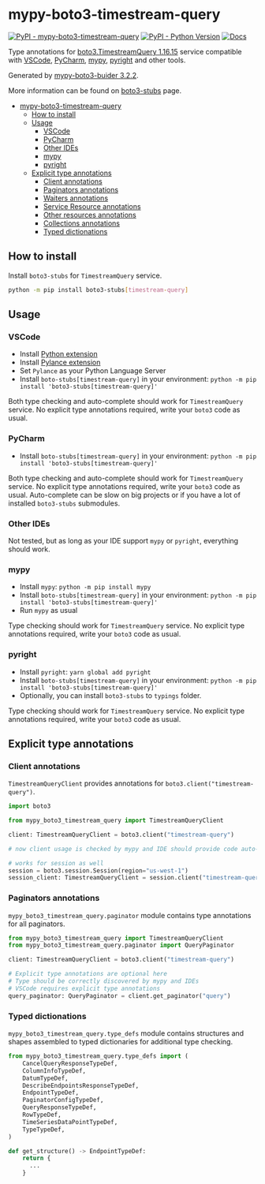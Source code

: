 # mypy-boto3-timestream-query

[![PyPI - mypy-boto3-timestream-query](https://img.shields.io/pypi/v/mypy-boto3-timestream-query.svg?color=blue)](https://pypi.org/project/mypy-boto3-timestream-query)
[![PyPI - Python Version](https://img.shields.io/pypi/pyversions/mypy-boto3-timestream-query.svg?color=blue)](https://pypi.org/project/mypy-boto3-timestream-query)
[![Docs](https://img.shields.io/readthedocs/mypy-boto3-builder.svg?color=blue)](https://mypy-boto3-builder.readthedocs.io/)

Type annotations for
[boto3.TimestreamQuery 1.16.15](https://boto3.amazonaws.com/v1/documentation/api/1.16.15/reference/services/timestream-query.html#TimestreamQuery) service
compatible with
[VSCode](https://code.visualstudio.com/),
[PyCharm](https://www.jetbrains.com/pycharm/),
[mypy](https://github.com/python/mypy),
[pyright](https://github.com/microsoft/pyright)
and other tools.

Generated by [mypy-boto3-buider 3.2.2](https://github.com/vemel/mypy_boto3_builder).

More information can be found on [boto3-stubs](https://pypi.org/project/boto3-stubs/) page.

- [mypy-boto3-timestream-query](#mypy-boto3-timestream-query)
  - [How to install](#how-to-install)
  - [Usage](#usage)
    - [VSCode](#vscode)
    - [PyCharm](#pycharm)
    - [Other IDEs](#other-ides)
    - [mypy](#mypy)
    - [pyright](#pyright)
  - [Explicit type annotations](#explicit-type-annotations)
    - [Client annotations](#client-annotations)
    - [Paginators annotations](#paginators-annotations)
    - [Waiters annotations](#waiters-annotations)
    - [Service Resource annotations](#service-resource-annotations)
    - [Other resources annotations](#other-resources-annotations)
    - [Collections annotations](#collections-annotations)
    - [Typed dictionations](#typed-dictionations)

## How to install

Install `boto3-stubs` for `TimestreamQuery` service.

```bash
python -m pip install boto3-stubs[timestream-query]
```

## Usage

### VSCode

- Install [Python extension](https://marketplace.visualstudio.com/items?itemName=ms-python.python)
- Install [Pylance extension](https://marketplace.visualstudio.com/items?itemName=ms-python.vscode-pylance)
- Set `Pylance` as your Python Language Server
- Install `boto-stubs[timestream-query]` in your environment: `python -m pip install 'boto3-stubs[timestream-query]'`

Both type checking and auto-complete should work for `TimestreamQuery` service.
No explicit type annotations required, write your `boto3` code as usual.

### PyCharm

- Install `boto-stubs[timestream-query]` in your environment: `python -m pip install 'boto3-stubs[timestream-query]'`

Both type checking and auto-complete should work for `TimestreamQuery` service.
No explicit type annotations required, write your `boto3` code as usual.
Auto-complete can be slow on big projects or if you have a lot of installed `boto3-stubs` submodules.

### Other IDEs

Not tested, but as long as your IDE support `mypy` or `pyright`, everything should work.

### mypy

- Install `mypy`: `python -m pip install mypy`
- Install `boto-stubs[timestream-query]` in your environment: `python -m pip install 'boto3-stubs[timestream-query]'`
- Run `mypy` as usual

Type checking should work for `TimestreamQuery` service.
No explicit type annotations required, write your `boto3` code as usual.

### pyright

- Install `pyright`: `yarn global add pyright`
- Install `boto-stubs[timestream-query]` in your environment: `python -m pip install 'boto3-stubs[timestream-query]'`
- Optionally, you can install `boto3-stubs` to `typings` folder.

Type checking should work for `TimestreamQuery` service.
No explicit type annotations required, write your `boto3` code as usual.

## Explicit type annotations

### Client annotations

`TimestreamQueryClient` provides annotations for `boto3.client("timestream-query")`.

```python
import boto3

from mypy_boto3_timestream_query import TimestreamQueryClient

client: TimestreamQueryClient = boto3.client("timestream-query")

# now client usage is checked by mypy and IDE should provide code auto-complete

# works for session as well
session = boto3.session.Session(region="us-west-1")
session_client: TimestreamQueryClient = session.client("timestream-query")
```

### Paginators annotations

`mypy_boto3_timestream_query.paginator` module contains type annotations for all paginators.

```python
from mypy_boto3_timestream_query import TimestreamQueryClient
from mypy_boto3_timestream_query.paginator import QueryPaginator

client: TimestreamQueryClient = boto3.client("timestream-query")

# Explicit type annotations are optional here
# Type should be correctly discovered by mypy and IDEs
# VSCode requires explicit type annotations
query_paginator: QueryPaginator = client.get_paginator("query")
```







### Typed dictionations

`mypy_boto3_timestream_query.type_defs` module contains structures and shapes assembled
to typed dictionaries for additional type checking.

```python
from mypy_boto3_timestream_query.type_defs import (
    CancelQueryResponseTypeDef,
    ColumnInfoTypeDef,
    DatumTypeDef,
    DescribeEndpointsResponseTypeDef,
    EndpointTypeDef,
    PaginatorConfigTypeDef,
    QueryResponseTypeDef,
    RowTypeDef,
    TimeSeriesDataPointTypeDef,
    TypeTypeDef,
)

def get_structure() -> EndpointTypeDef:
    return {
      ...
    }
```
